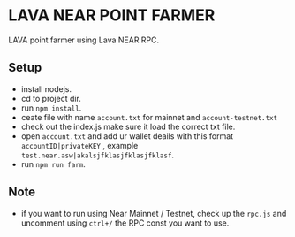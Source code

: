 # LAVA NEAR POINT FARMER

LAVA point farmer using Lava NEAR RPC.

## Setup
- install nodejs.
- cd to project dir.
- run ```npm install```.
- ceate file with name ```account.txt``` for mainnet and ```account-testnet.txt``` 
- check out the index.js make sure it load the correct txt file.
- open ```account.txt``` and add ur wallet deails with this format ```accountID|privateKEY``` , example ```test.near.asw|akalsjfklasjfklasjfklasf```.
- run ```npm run farm```.

## Note
- if you want to run using Near Mainnet / Testnet, check up the ```rpc.js``` and uncomment using ```ctrl+/``` the RPC const you want to use.


